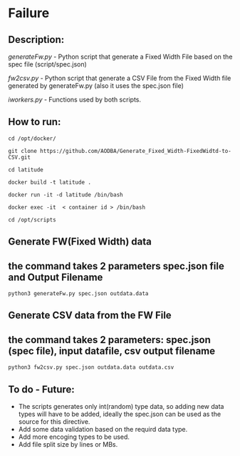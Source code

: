 # Failure
## Description:

*generateFw.py* - Python script that generate a Fixed Width File based on the spec file (script/spec.json)

*fw2csv.py*     - Python script that generate a CSV File from the Fixed Width file generated by generateFw.py (also it uses the spec.json file)

*iworkers.py*   - Functions used by both scripts.


## How to run:

```
cd /opt/docker/

git clone https://github.com/AODBA/Generate_Fixed_Width-FixedWidtd-to-CSV.git

cd latitude

docker build -t latitude .

docker run -it -d latitude /bin/bash

docker exec -it  < container id > /bin/bash

cd /opt/scripts
```

## Generate FW(Fixed Width) data
## the command takes 2 parameters spec.json  file and Output Filename
```
python3 generateFw.py spec.json outdata.data
```

## Generate CSV data from the FW File
## the command takes 2 parameters: spec.json (spec file), input datafile, csv output filename


```
python3 fw2csv.py spec.json outdata.data outdata.csv
```


## To do - Future: 

  - The scripts generates only int(random) type data, so adding new data types will have to be added, ideally the spec.json can be
used as the source for this directive.
  - Add some data validation based on the requird data type.
  - Add more encoging types to be used.
  - Add file split size by lines or MBs.
  
  
